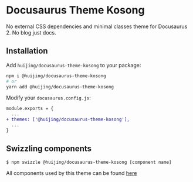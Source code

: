 # Docusaurus Theme Kosong

No external CSS dependencies and minimal classes theme for Docusaurus 2. No blog just docs.

## Installation

Add `huijing/docusaurus-theme-kosong` to your package:

```bash
npm i @huijing/docusaurus-theme-kosong
# or
yarn add @huijing/docusaurus-theme-kosong
```

Modify your `docusaurus.config.js`:

```diff
module.exports = {
  ...
+ themes: ['@huijing/docusaurus-theme-kosong'],
  ...
}
```

## Swizzling components

```shell
$ npm swizzle @huijing/docusaurus-theme-kosong [component name]
```

All components used by this theme can be found [here](https://github.com/facebook/docusaurus/tree/master/packages/docusaurus-theme-classic/src/theme)
